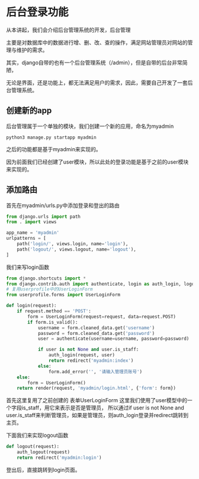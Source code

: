 # 后台登录功能
从本讲起，我们会介绍后台管理系统的开发，后台管理

主要是对数据库中的数据进行增、删、改、查的操作，满足网站管理员对网站的管理与维护的需求。

其实，django自带的也有一个后台管理系统（/admin），但是自带的后台非常简陋，

无论是界面，还是功能上，都无法满足用户的需求，因此，需要自己开发了一套后台管理系统。
## 创建新的app
后台管理属于一个单独的模块，我们创建一个新的应用，命名为myadmin
```shell script
python3 manage.py startapp myadmin
```
之后的功能都是基于myadmin来实现的。

因为前面我们已经创建了user模块，所以此处的登录功能是基于之前的user模块来实现的。
## 添加路由
首先在myadmin/urls.py中添加登录和登出的路由
```python
from django.urls import path
from . import views

app_name = 'myadmin'
urlpatterns = [
    path('login/', views.login, name='login'),
    path('logout/', views.logout, name='logout'),
]
```

我们来写login函数
```python
from django.shortcuts import *
from django.contrib.auth import authenticate, login as auth_login, logout as auth_logout
# 复用userprofile中的UserLoginForm
from userprofile.forms import UserLoginForm

def login(request):
    if request.method == 'POST':
        form = UserLoginForm(request=request, data=request.POST)
        if form.is_valid():
            username = form.cleaned_data.get('username')
            password = form.cleaned_data.get('password')
            user = authenticate(username=username, password=password)

            if user is not None and user.is_staff:
                auth_login(request, user)
                return redirect('myadmin:index')
            else:
                form.add_error('', '请输入管理员账号')
    else:
        form = UserLoginForm()
    return render(request, 'myadmin/login.html', {'form': form})
```
首先这里复用了之前创建的 表单UserLoginForm
这里我们使用了user模型中的一个字段is_staff，用它来表示是否是管理员，
所以通过if user is not None and user.is_staff来判断管理员，如果是管理员，则auth_login登录并redirect跳转到主页。

下面我们来实现logout函数
```python
def logout(request):
    auth_logout(request)
    return redirect('myadmin:login')
```
登出后，直接跳转到login页面。
